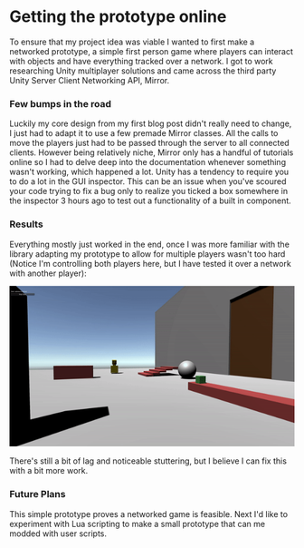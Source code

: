 # Getting the prototype online

To ensure that my project idea was viable I wanted to first make a networked prototype, a simple first person game where players can interact with objects and have everything tracked over a network. I got to work researching Unity multiplayer solutions and came across the third party Unity Server Client Networking API, Mirror.

### Few bumps in the road

Luckily my core design from my first blog post didn't really need to change, I just had to adapt it to use a few premade Mirror classes. All the calls to move the players just had to be passed through the server to all connected clients. However being relatively niche, Mirror only has a handful of tutorials online so I had to delve deep into the documentation whenever something wasn't working, which happened a lot. Unity has a tendency to require you to do a lot in the GUI inspector. This can be an issue when you've scoured your code trying to fix a bug only to realize you ticked a box somewhere in the inspector 3 hours ago to test out a functionality of a built in component.

### Results

Everything mostly just worked in the end, once I was more familiar with the library adapting my prototype to allow for multiple players wasn't too hard (Notice I'm controlling both players here, but I have tested it over a network with another player):

![quick demonstratin of a second player picking up a physics object](ezgif-7-0c70abadabe2.gif)

There's still a bit of lag and noticeable stuttering, but I believe I can fix this with a bit more work.

### Future Plans

This simple prototype proves a networked game is feasible. Next I'd like to experiment with Lua scripting to make a small prototype that can me modded with user scripts. 

